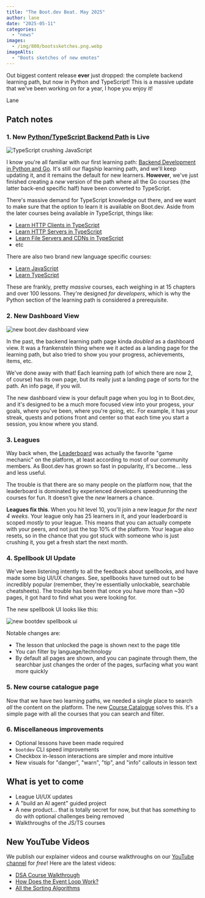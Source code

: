 ```yaml
---
title: "The Boot.dev Beat. May 2025"
author: lane
date: "2025-05-11"
categories:
  - "news"
images:
  - /img/800/bootssketches.png.webp
imageAlts:
  - "Boots sketches of new emotes"
---
```


Out biggest content release **ever** just dropped: the complete backend learning path, but now in Python and TypeScript! This is a massive update that we've been working on for a year, I hope you enjoy it!

Lane

## Patch notes

### 1. New [Python/TypeScript Backend Path](https://www.boot.dev/tracks/backend-python-typescript) is Live

![TypeScript crushing JavaScript](/img/800/typescriptlearningpathlive.jpg.webp)

I know you're all familiar with our first learning path: [Backend Development in Python and Go](https://www.boot.dev/tracks/backend-python-golang). It's still our flagship learning path, and we'll keep updating it, and it remains the default for new learners. **However**, we've just finished creating a _new_ version of the path where all the Go courses (the latter back-end specific half) have been converted to TypeScript.

There's massive demand for TypeScript knowledge out there, and we want to make sure that the option to learn it is available on Boot.dev. Aside from the later courses being available _in_ TypeScript, things like:

- [Learn HTTP Clients in TypeScript](https://www.boot.dev/courses/learn-http-clients-typescript)
- [Learn HTTP Servers in TypeScript](https://www.boot.dev/courses/learn-http-servers-typescript)
- [Learn File Servers and CDNs in TypeScript](https://www.boot.dev/courses/learn-file-servers-s3-cloudfront-typescript)
- etc

There are also two brand new language specific courses:

- [Learn JavaScript](https://www.boot.dev/courses/learn-javascript)
- [Learn TypeScript](https://www.boot.dev/courses/learn-typescript)

These are frankly, pretty _massive_ courses, each weighing in at 15 chapters and over 100 lessons. They're designed _for developers_, which is why the Python section of the learning path is considered a prerequisite.

### 2. New Dashboard View

![new boot.dev dashboard view](/img/800/dashboardscreenshot.png.webp)

In the past, the backend learning path page kinda _doubled_ as a dashboard view. It was a frankenstein thing where we it acted as a landing page for the learning path, but also tried to show you your progress, achievements, items, etc.

We've done away with that! Each learning path (of which there are now 2, of course) has its own page, but its really just a landing page of sorts for the path. An info page, if you will.

The new dashboard view is your default page when you log in to Boot.dev, and it's designed to be a much more focused view into your progess, your goals, where you've been, where you're going, etc. For example, it has your streak, quests and potions front and center so that each time you start a session, you know where you stand.

### 3. Leagues

Way back when, the [Leaderboard](https://www.boot.dev/leaderboard) was actually the favorite "game mechanic" on the platform, at least according to most of our community members. As Boot.dev has grown so fast in popularity, it's become... less and less useful.

The trouble is that there are so many people on the platform now, that the leaderboard is dominated by experienced developers speedrunning the courses for fun. It doesn't give the _new_ learners a chance.

**Leagues fix this**. When you hit level 10, you'll join a new league _for the next 4 weeks_. Your league only has 25 learners in it, and your leaderboard is scoped _mostly_ to your league. This means that you can actually compete with your peers, and not just the top 10% of the platform. Your league also resets, so in the chance that you got stuck with someone who is just crushing it, you get a fresh start the next month.

### 4. Spellbook UI Update

We've been listening intently to all the feedback about spellbooks, and have made some big UI/UX changes. See, spellbooks have turned out to be incredibly popular (remember, they're essentially unlockable, searchable cheatsheets). The trouble has been that once you have more than ~30 pages, it got hard to find what you were looking for.

The new spellbook UI looks like this:

![new bootdev spellbook ui](/img/800/spellbookuiupdate.png.webp)

Notable changes are:

- The lesson that unlocked the page is shown next to the page title
- You can filter by language/technology
- By default all pages are shown, and you can paginate through them, the searchbar just changes the order of the pages, surfacing what you want more quickly

### 5. New course catalogue page

Now that we have two learning paths, we needed a single place to search _all_ the content on the platform. The new [Course Catalogue](https://www.boot.dev/courses) solves this. It's a simple page with all the courses that you can search and filter.

### 6. Miscellaneous improvements

- Optional lessons have been made required
- `bootdev` CLI speed improvements
- Checkbox in-lesson interactions are simpler and more intuitive
- New visuals for "danger", "warn", "tip", and "info" callouts in lesson text

## What is yet to come

- League UI/UX updates
- A "build an AI agent" guided project
- A new product... that is totally secret for now, but that has _something_ to do with optional challenges being removed
- Walkthroughs of the JS/TS courses

## New YouTube Videos

We publish our explainer videos and course walkthroughs on our [YouTube channel](https://www.youtube.com/@bootdotdev?sub_confirmation=1) for _free_! Here are the latest videos:

- [DSA Course Walkthrough](https://www.youtube.com/watch?v=DMeD8trbj6A)
- [How Does the Event Loop Work?](https://www.youtube.com/watch?v=WNrHrwm1wkU)
- [All the Sorting Algorithms](https://www.youtube.com/watch?v=GMV7ycKZ-mM)
